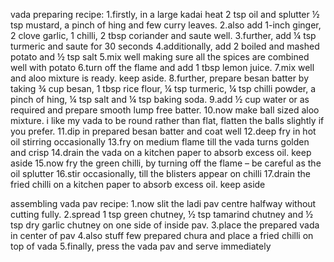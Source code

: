 vada preparing recipe:
1.firstly, in a large kadai heat 2 tsp oil and splutter ½ tsp mustard, a pinch of hing and few curry leaves.
2.also add 1-inch ginger, 2 clove garlic, 1 chilli, 2 tbsp coriander and saute well.
3.further, add ¼ tsp turmeric and saute for 30 seconds
4.additionally, add 2 boiled and mashed potato and ½ tsp salt
5.mix well making sure all the spices are combined well with potato
6.turn off the flame and add 1 tbsp lemon juice.
7.mix well and aloo mixture is ready. keep aside.
8.further, prepare besan batter by taking ¾ cup besan, 1 tbsp rice flour, ¼ tsp turmeric, ¼ tsp chilli powder, a pinch of hing, ¼ tsp salt and ¼ tsp baking soda.
9.add ½ cup water or as required and prepare smooth lump free batter.
10.now make ball sized aloo mixture. i like my vada to be round rather than flat, flatten the balls slightly if you prefer.
11.dip in prepared besan batter and coat well
12.deep fry in hot oil stirring occasionally
13.fry on medium flame till the vada turns golden and crisp
14.drain the vada on a kitchen paper to absorb excess oil. keep aside
15.now fry the green chilli, by turning off the flame – be careful as the oil splutter
16.stir occasionally, till the blisters appear on chilli
17.drain the fried chilli on a kitchen paper to absorb excess oil. keep aside

assembling vada pav recipe:
1.now slit the ladi pav centre halfway without cutting fully.
2.spread 1 tsp green chutney, ½ tsp tamarind chutney and ½ tsp dry garlic chutney on one side of inside pav.
3.place the prepared vada in center of pav
4.also stuff few prepared chura and place a fried chilli on top of vada
5.finally, press the vada pav and serve immediately